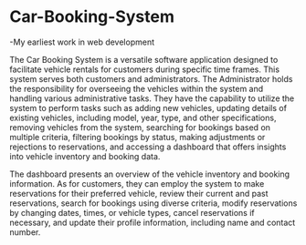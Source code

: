 # Car-Booking-System
-My earliest work in web development

The Car Booking System is a versatile software application designed to facilitate vehicle rentals for customers during specific time frames. This system serves both customers and administrators. The Administrator holds the responsibility for overseeing the vehicles within the system and handling various administrative tasks. They have the capability to utilize the system to perform tasks such as adding new vehicles, updating details of existing vehicles, including model, year, type, and other specifications, removing vehicles from the system, searching for bookings based on multiple criteria, filtering bookings by status, making adjustments or rejections to reservations, and accessing a dashboard that offers insights into vehicle inventory and booking data.

The dashboard presents an overview of the vehicle inventory and booking information. As for customers, they can employ the system to make reservations for their preferred vehicle, review their current and past reservations, search for bookings using diverse criteria, modify reservations by changing dates, times, or vehicle types, cancel reservations if necessary, and update their profile information, including name and contact number.
